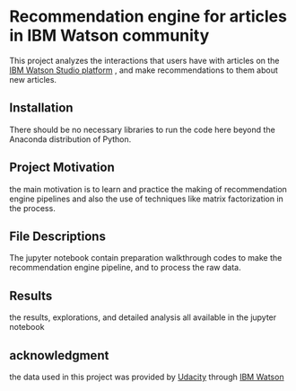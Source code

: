 # Recommendation engine for articles in IBM Watson community

This project analyzes the interactions that users have with articles on the 
[IBM Watson Studio platform](https://dataplatform.cloud.ibm.com/community?context=wdp) , and make recommendations to them about new articles.

## Installation

There should be no necessary libraries to run the code here beyond the Anaconda distribution of Python.

## Project Motivation

the main motivation is to learn and practice the making of recommendation engine pipelines and also the use of techniques like matrix factorization in the process.

## File Descriptions

The jupyter notebook contain preparation walkthrough codes to make the recommendation engine pipeline, and to process the raw data.

## Results

the results, explorations, and detailed analysis all available in the jupyter notebook

## acknowledgment

the data used in this project was provided by [Udacity](https://www.udacity.com/) through  [IBM Watson](https://dataplatform.cloud.ibm.com/) 